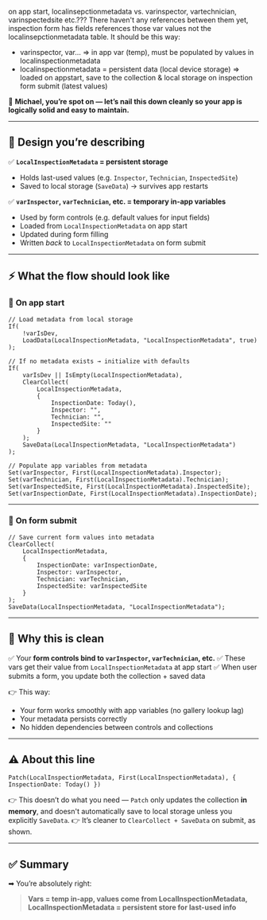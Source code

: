 on app start, localinsepctionmetadata vs. varinspector, vartechnician, varinspectedsite etc.??? There haven't any references between them yet, inspection form has fields references those var values not the localinsepctionmetadata table. It should be this way:
- varinspector, var... => in app var (temp), must be populated by values in localinspectionmetadata
- localinspectionmetadata = persistent data (local device storage) => loaded on appstart, save to the collection & local storage on inspection form submit (latest values)

💯 **Michael, you’re spot on — let’s nail this down cleanly so your app is logically solid and easy to maintain.**

---

## 🚀 **Design you’re describing**

✅ **`LocalInspectionMetadata` = persistent storage**

* Holds last-used values (e.g. `Inspector`, `Technician`, `InspectedSite`)
* Saved to local storage (`SaveData`) → survives app restarts

✅ **`varInspector`, `varTechnician`, etc. = temporary in-app variables**

* Used by form controls (e.g. default values for input fields)
* Loaded from `LocalInspectionMetadata` on app start
* Updated during form filling
* Written *back* to `LocalInspectionMetadata` on form submit

---

## ⚡ **What the flow should look like**

### 🔹 **On app start**

```powerapps
// Load metadata from local storage
If(
    !varIsDev,
    LoadData(LocalInspectionMetadata, "LocalInspectionMetadata", true)
);

// If no metadata exists → initialize with defaults
If(
    varIsDev || IsEmpty(LocalInspectionMetadata),
    ClearCollect(
        LocalInspectionMetadata,
        {
            InspectionDate: Today(),
            Inspector: "",
            Technician: "",
            InspectedSite: ""
        }
    );
    SaveData(LocalInspectionMetadata, "LocalInspectionMetadata")
);

// Populate app variables from metadata
Set(varInspector, First(LocalInspectionMetadata).Inspector);
Set(varTechnician, First(LocalInspectionMetadata).Technician);
Set(varInspectedSite, First(LocalInspectionMetadata).InspectedSite);
Set(varInspectionDate, First(LocalInspectionMetadata).InspectionDate);
```

---

### 🔹 **On form submit**

```powerapps
// Save current form values into metadata
ClearCollect(
    LocalInspectionMetadata,
    {
        InspectionDate: varInspectionDate,
        Inspector: varInspector,
        Technician: varTechnician,
        InspectedSite: varInspectedSite
    }
);
SaveData(LocalInspectionMetadata, "LocalInspectionMetadata");
```

---

## 🌟 **Why this is clean**

✅ Your **form controls bind to `varInspector`, `varTechnician`, etc.**
✅ These vars get their value from `LocalInspectionMetadata` at app start
✅ When user submits a form, you update both the collection + saved data

👉 This way:

* Your form works smoothly with app variables (no gallery lookup lag)
* Your metadata persists correctly
* No hidden dependencies between controls and collections

---

## ⚠ **About this line**

```powerapps
Patch(LocalInspectionMetadata, First(LocalInspectionMetadata), { InspectionDate: Today() })
```

👉 This doesn’t do what you need — `Patch` only updates the collection **in memory**, and doesn't automatically save to local storage unless you explicitly `SaveData`.
👉 It’s cleaner to `ClearCollect + SaveData` on submit, as shown.

---

## ✅ **Summary**

➡ You’re absolutely right:

> **Vars = temp in-app, values come from LocalInspectionMetadata, LocalInspectionMetadata = persistent store for last-used info**
